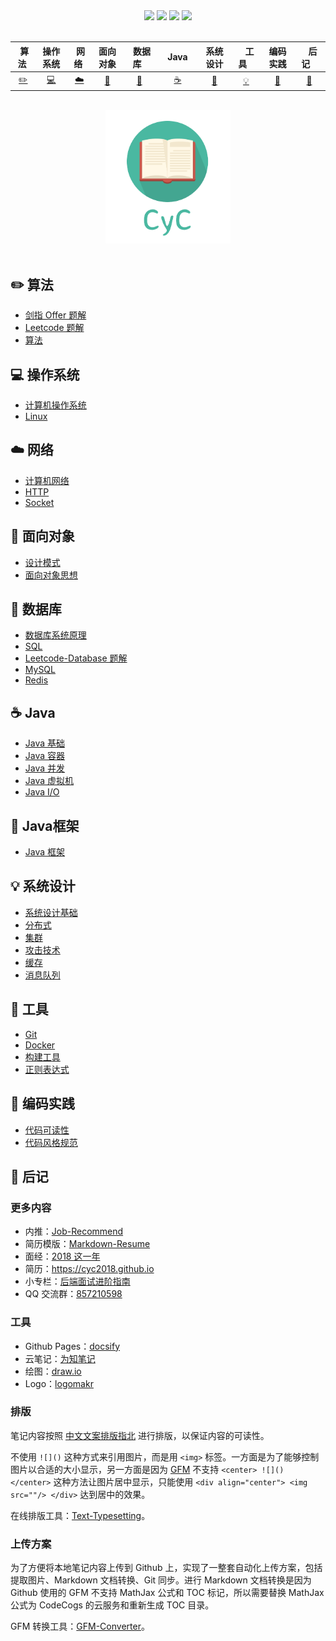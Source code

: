 <div align="center">
    <a href="https://gitstar-ranking.com/repositories"> <img src="https://badgen.net/badge/Rank/20?icon=github&color=4ab8a1"></a>
    <a href="assets/download.md"> <img src="https://badgen.net/badge/OvO/%E7%A6%BB%E7%BA%BF%E4%B8%8B%E8%BD%BD?icon=telegram&color=4ab8a1"></a>
    <a href="https://cyc2018.github.io/CS-Notes"> <img src="https://badgen.net/badge/CyC/%E5%9C%A8%E7%BA%BF%E9%98%85%E8%AF%BB?icon=sourcegraph&color=4ab8a1"></a>
    <a href="#微信公众号"> <img src="https://badgen.net/badge/%e5%85%ac%e4%bc%97%e5%8f%b7/CyC2018?icon=rss&color=4ab8a1"></a>
</div>
<br>

| &nbsp;算法&nbsp; | 操作系统 | &nbsp;网络&nbsp;|面向对象| &nbsp;&nbsp;数据库&nbsp;&nbsp;|&nbsp;&nbsp;&nbsp;Java&nbsp;&nbsp;&nbsp;|         系统设计| &nbsp;&nbsp;&nbsp;工具&nbsp;&nbsp;&nbsp; |编码实践| &nbsp;&nbsp;&nbsp;后记&nbsp;&nbsp;&nbsp; |
| :---: | :----: | :---: | :----: | :----: | :----: | :----: | :----: | :----: | :----: |
| [:pencil2:](#pencil2-算法) | [:computer:](#computer-操作系统) | [:cloud:](#cloud-网络) | [:art:](#art-面向对象) | [:floppy_disk:](#floppy_disk-数据库) |[:coffee:](#coffee-java)| [:wrench:](#wrench-Java框架) |[:bulb:](#bulb-系统设计) |[:wrench:](#wrench-工具)| [:watermelon:](#watermelon-编码实践) |[:memo:](#memo-后记)|

<br>

<div align="center">
    <img src="assets/LogoMakr_0zpEzN.png" width="200px">
</div>

<br>

## :pencil2: 算法

- [剑指 Offer 题解](https://github.com/Zds501710271/-Java/blob/master/notes/%E5%89%91%E6%8C%87%20offer%20%E9%A2%98%E8%A7%A3.md)
- [Leetcode 题解](https://github.com/Zds501710271/-Java/blob/master/notes/Leetcode%20%E9%A2%98%E8%A7%A3.md)
- [算法](https://github.com/Zds501710271/-Java/blob/master/notes/%E7%AE%97%E6%B3%95.md)

## :computer: 操作系统

- [计算机操作系统](https://github.com/Zds501710271/-Java/blob/master/notes/计算机操作系统%20-%20目录.md)
- [Linux](https://github.com/Zds501710271/-Java/blob/master/notes/Linux.md)

## :cloud: 网络 

- [计算机网络](https://github.com/Zds501710271/-Java/blob/master/notes/%E8%AE%A1%E7%AE%97%E6%9C%BA%E7%BD%91%E7%BB%9C.md)
- [HTTP](https://github.com/Zds501710271/-Java/blob/master/notes/HTTP.md)
- [Socket](https://github.com/Zds501710271/-Java/blob/master/notes/Socket.md)

## :art: 面向对象

- [设计模式](https://github.com/Zds501710271/-Java/blob/master/notes/设计模式.md)
- [面向对象思想](https://github.com/Zds501710271/-Java/blob/master/notes/面向对象思想.md)

## :floppy_disk: 数据库

- [数据库系统原理](https://github.com/Zds501710271/-Java/blob/master/notes/%E6%95%B0%E6%8D%AE%E5%BA%93%E7%B3%BB%E7%BB%9F%E5%8E%9F%E7%90%86.md)
- [SQL](https://github.com/Zds501710271/-Java/blob/master/notes/SQL.md)
- [Leetcode-Database 题解](https://github.com/Zds501710271/-Java/blob/master/notes/Leetcode-Database%20题解.md)
- [MySQL](https://github.com/Zds501710271/-Java/blob/master/notes/MySQL.md)
- [Redis](https://github.com/Zds501710271/-Java/blob/master/notes/Redis.md)

## :coffee: Java

- [Java 基础](https://github.com/Zds501710271/-Java/blob/master/notes/Java%20%E5%9F%BA%E7%A1%80.md)
- [Java 容器](https://github.com/Zds501710271/-Java/blob/master/notes/Java%20%E5%AE%B9%E5%99%A8.md)
- [Java 并发](https://github.com/Zds501710271/-Java/blob/master/notes/Java%20%E5%B9%B6%E5%8F%91.md)
- [Java 虚拟机](https://github.com/Zds501710271/-Java/blob/master/notes/Java%20%E8%99%9A%E6%8B%9F%E6%9C%BA.md)
- [Java I/O](https://github.com/Zds501710271/-Java/blob/master/notes/Java%20IO.md)

## :wrench: Java框架
- [Java 框架](https://github.com/Zds501710271/-Java/blob/master/notes/Java%20%E6%A1%86%E6%9E%B6.md)


## :bulb: 系统设计 

- [系统设计基础](https://github.com/Zds501710271/-Java/blob/master/notes/系统设计基础.md)
- [分布式](https://github.com/Zds501710271/-Java/blob/master/notes/分布式.md)
- [集群](https://github.com/Zds501710271/-Java/blob/master/notes/集群.md)
- [攻击技术](https://github.com/Zds501710271/-Java/blob/master/notes/攻击技术.md)
- [缓存](https://github.com/Zds501710271/-Java/blob/master/notes/缓存.md)
- [消息队列](https://github.com/Zds501710271/-Java/blob/master/notes/消息队列.md)

## :wrench: 工具 

- [Git](https://github.com/Zds501710271/-Java/blob/master/notes/Git.md)
- [Docker](https://github.com/Zds501710271/-Java/blob/master/notes/Docker.md)
- [构建工具](https://github.com/Zds501710271/-Java/blob/master/notes/构建工具.md)
- [正则表达式](https://github.com/Zds501710271/-Java/blob/master/notes/正则表达式.md)

## :watermelon: 编码实践 

- [代码可读性](https://github.com/Zds501710271/-Java/blob/master/notes/代码可读性.md)
- [代码风格规范](https://github.com/Zds501710271/-Java/blob/master/notes/代码风格规范.md)

## :memo: 后记

### 更多内容

- 内推：[Job-Recommend](https://github.com/CyC2018/Job-Recommend)
- 简历模版：[Markdown-Resume](https://github.com/CyC2018/Markdown-Resume)
- 面经：[2018 这一年](https://www.nowcoder.com/discuss/137593)
- 简历：https://cyc2018.github.io
- 小专栏：[后端面试进阶指南](https://xiaozhuanlan.com/CyC2018)
- QQ 交流群：[857210598](assets/group.png)

### 工具

- Github Pages：[docsify](https://docsify.js.org/#/)
- 云笔记：[为知笔记](http://www.wiz.cn/)
- 绘图：[draw.io](https://www.draw.io/)
- Logo：[logomakr](https://logomakr.com/)


### 排版

笔记内容按照 [中文文案排版指北](https://github.com/sparanoid/chinese-copywriting-guidelines) 进行排版，以保证内容的可读性。

不使用 `![]()` 这种方式来引用图片，而是用 `<img>` 标签。一方面是为了能够控制图片以合适的大小显示，另一方面是因为 [GFM](https://github.github.com/gfm/) 不支持 `<center> ![]() </center>` 这种方法让图片居中显示，只能使用 `<div align="center"> <img src=""/> </div>` 达到居中的效果。

在线排版工具：[Text-Typesetting](https://github.com/CyC2018/Text-Typesetting)。

### 上传方案

为了方便将本地笔记内容上传到 Github 上，实现了一整套自动化上传方案，包括提取图片、Markdown 文档转换、Git 同步。进行 Markdown 文档转换是因为 Github 使用的 GFM 不支持 MathJax 公式和 TOC 标记，所以需要替换 MathJax 公式为 CodeCogs 的云服务和重新生成 TOC 目录。

GFM 转换工具：[GFM-Converter](https://github.com/CyC2018/GFM-Converter)。


